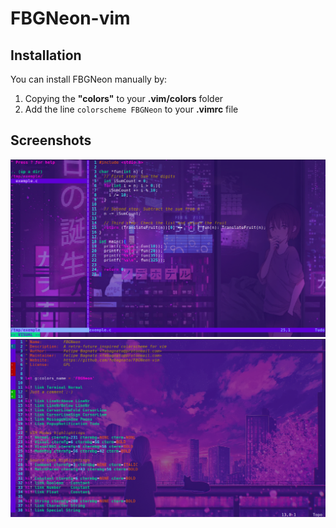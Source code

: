 # FBGNeon-vim

## Installation
You can install FBGNeon manually by:
  1. Copying the **"colors"** to your **.vim/colors** folder
  2. Add the line `colorscheme FBGNeon` to your **.vimrc** file

## Screenshots

![preview_1](screenshots/preview_1.png)
![preview_2](screenshots/preview_2.png)
